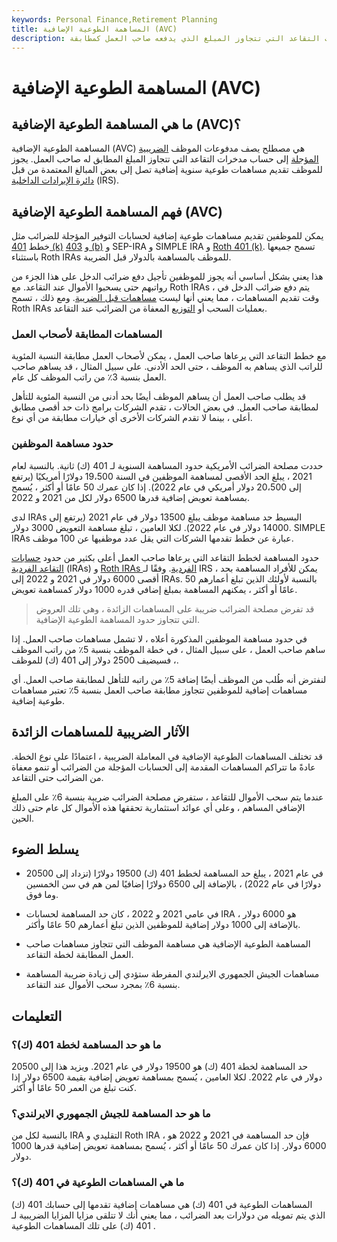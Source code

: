 ```yaml
---
keywords: Personal Finance,Retirement Planning
title: المساهمة الطوعية الإضافية (AVC)
description: المساهمة الاختيارية الإضافية هي دفعة لحساب مدخرات التقاعد التي تتجاوز المبلغ الذي يدفعه صاحب العمل كمطابقة.
---
```


# المساهمة الطوعية الإضافية (AVC)
## ما هي المساهمة الطوعية الإضافية (AVC)؟

المساهمة الطوعية الإضافية (AVC) هي مصطلح يصف مدفوعات الموظف [الضريبية المؤجلة](/taxdeferred) إلى حساب مدخرات التقاعد التي تتجاوز المبلغ المطابق له صاحب العمل. يجوز للموظف تقديم مساهمات طوعية سنوية إضافية تصل إلى بعض المبالغ المعتمدة من قبل [دائرة الإيرادات الداخلية](/irs) (IRS).

## فهم المساهمة الطوعية الإضافية (AVC)

يمكن للموظفين تقديم مساهمات طوعية إضافية لحسابات التوفير المؤجلة للضرائب مثل خطط [401 (k)](/401kplan) و [403 (b)](/403bplan) و SEP-IRA و SIMPLE IRA و [Roth 401 (k)](/roth401k). تسمح جميعها باستثناء Roth IRAs للموظف بالمساهمة بالدولار قبل الضريبة.

هذا يعني بشكل أساسي أنه يجوز للموظفين تأجيل دفع ضرائب الدخل على هذا الجزء من رواتبهم حتى يسحبوا الأموال عند التقاعد. مع Roth IRAs ، يتم دفع ضرائب الدخل في وقت تقديم المساهمات ، مما يعني أنها ليست [مساهمات قبل الضريبة](/pretaxcontribution). ومع ذلك ، تسمح Roth IRAs بعمليات السحب أو [التوزيع](/distribution) المعفاة من الضرائب عند التقاعد.

### المساهمات المطابقة لأصحاب العمل

مع خطط التقاعد التي يرعاها صاحب العمل ، يمكن لأصحاب العمل مطابقة النسبة المئوية للراتب الذي يساهم به الموظف ، حتى الحد الأدنى. على سبيل المثال ، قد يساهم صاحب العمل بنسبة 3٪ من راتب الموظف كل عام.

قد يطلب صاحب العمل أن يساهم الموظف أيضًا بحد أدنى من النسبة المئوية للتأهل لمطابقة صاحب العمل. في بعض الحالات ، تقدم الشركات برامج ذات حد أقصى مطابق أعلى ، بينما لا تقدم الشركات الأخرى أي خيارات مطابقة من أي نوع.

### حدود مساهمة الموظفين

حددت مصلحة الضرائب الأمريكية حدود المساهمة السنوية لـ 401 (ك) ثانية. بالنسبة لعام 2021 ، يبلغ الحد الأقصى لمساهمة الموظفين في السنة 19،500 دولارًا أمريكيًا (يرتفع إلى 20،500 دولار أمريكي في عام 2022). إذا كان عمرك 50 عامًا أو أكثر ، يُسمح بمساهمة تعويض إضافية قدرها 6500 دولار لكل من 2021 و 2022.

لدى IRAs البسيط حد مساهمة موظف يبلغ 13500 دولار في عام 2021 (يرتفع إلى 14000 دولار في عام 2022). لكلا العامين ، تبلغ مساهمة التعويض 3000 دولار. SIMPLE IRAs عبارة عن خطط تقدمها الشركات التي يقل عدد موظفيها عن 100 موظف.

حدود المساهمة لخطط التقاعد التي يرعاها صاحب العمل أعلى بكثير من حدود [حسابات التقاعد الفردية](/ira) (IRAs) و [Roth IRAs الفردية](/rothira). وفقًا لـ IRS ، يمكن للأفراد المساهمة بحد أقصى 6000 دولار في 2021 و 2022 إلى IRAs. بالنسبة لأولئك الذين تبلغ أعمارهم 50 عامًا أو أكثر ، يمكنهم المساهمة بمبلغ إضافي قدره 1000 دولار كمساهمة تعويض.

> قد تفرض مصلحة الضرائب ضريبة على المساهمات الزائدة ، وهي تلك العروض التي تتجاوز حدود المساهمة الطوعية الإضافية.

>

في حدود مساهمة الموظفين المذكورة أعلاه ، لا تشمل مساهمات صاحب العمل. إذا ساهم صاحب العمل ، على سبيل المثال ، في خطة الموظف بنسبة 5٪ من راتب الموظف ، فسيضيف 2500 دولار إلى 401 (ك) للموظف.

لنفترض أنه طُلب من الموظف أيضًا إضافة 5٪ من راتبه للتأهل لمطابقة صاحب العمل. أي مساهمات إضافية للموظفين تتجاوز مطابقة صاحب العمل بنسبة 5٪ تعتبر مساهمات طوعية إضافية.

## الآثار الضريبية للمساهمات الزائدة

قد تختلف المساهمات الطوعية الإضافية في المعاملة الضريبية ، اعتمادًا على نوع الخطة. عادةً ما تتراكم المساهمات المقدمة إلى الحسابات المؤجلة من الضرائب أو تنمو معفاة من الضرائب حتى التقاعد.

عندما يتم سحب الأموال للتقاعد ، ستفرض مصلحة الضرائب ضريبة بنسبة 6٪ على المبلغ الإضافي المساهم ، وعلى أي عوائد استثمارية تحققها هذه الأموال كل عام حتى ذلك الحين.

## يسلط الضوء

- في عام 2021 ، يبلغ حد المساهمة لخطط 401 (ك) 19500 دولارًا (تزداد إلى 20500 دولارًا في عام 2022) ، بالإضافة إلى 6500 دولارًا إضافيًا لمن هم في سن الخمسين وما فوق.

- في عامي 2021 و 2022 ، كان حد المساهمة لحسابات IRA هو 6000 دولار ، بالإضافة إلى 1000 دولار إضافية للموظفين الذين تبلغ أعمارهم 50 عامًا وأكثر.

- المساهمة الطوعية الإضافية هي مساهمة الموظف التي تتجاوز مساهمات صاحب العمل المطابقة لخطة التقاعد.

- مساهمات الجيش الجمهوري الايرلندي المفرطة ستؤدي إلى زيادة ضريبة المساهمة بنسبة 6٪ بمجرد سحب الأموال عند التقاعد.

## التعليمات

### ما هو حد المساهمة لخطة 401 (ك)؟

حد المساهمة لخطة 401 (ك) هو 19500 دولار في عام 2021. ويزيد هذا إلى 20500 دولار في عام 2022. لكلا العامين ، يُسمح بمساهمة تعويض إضافية بقيمة 6500 دولار إذا كنت تبلغ من العمر 50 عامًا أو أكثر.

### ما هو حد المساهمة للجيش الجمهوري الايرلندي؟

بالنسبة لكل من IRA التقليدي و Roth IRA ، فإن حد المساهمة في 2021 و 2022 هو 6000 دولار. إذا كان عمرك 50 عامًا أو أكثر ، يُسمح بمساهمة تعويض إضافية قدرها 1000 دولار.

### ما هي المساهمات الطوعية في 401 (ك)؟

المساهمات الطوعية في 401 (ك) هي مساهمات إضافية تقدمها إلى حسابك 401 (ك) الذي يتم تمويله من دولارات بعد الضرائب ، مما يعني أنك لا تتلقى مزايا المزايا الضريبية لـ 401 (ك) على تلك المساهمات الطوعية .

